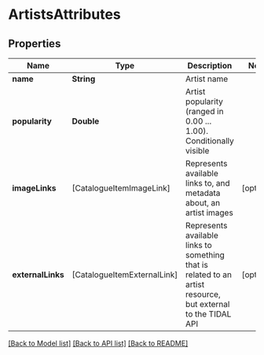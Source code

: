 # ArtistsAttributes

## Properties
Name | Type | Description | Notes
------------ | ------------- | ------------- | -------------
**name** | **String** | Artist name | 
**popularity** | **Double** | Artist popularity (ranged in 0.00 ... 1.00). Conditionally visible | 
**imageLinks** | [CatalogueItemImageLink] | Represents available links to, and metadata about, an artist images | [optional] 
**externalLinks** | [CatalogueItemExternalLink] | Represents available links to something that is related to an artist resource, but external to the TIDAL API | [optional] 

[[Back to Model list]](../README.md#documentation-for-models) [[Back to API list]](../README.md#documentation-for-api-endpoints) [[Back to README]](../README.md)


